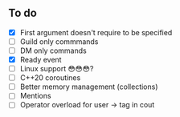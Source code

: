 ﻿## To do

- [x] First argument doesn't require to be specified
- [ ] Guild only commmands
- [ ] DM only commands
- [x] Ready event
- [ ] Linux support 😳😳😳?
- [ ] C++20 coroutines
- [ ] Better memory management (collections)
- [ ] Mentions
- [ ] Operator overload for user -> tag in cout
